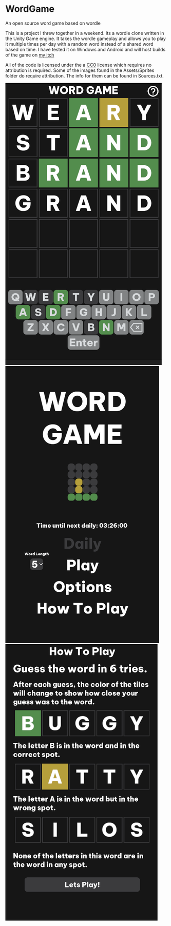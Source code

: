 # WordGame
An open source word game based on wordle




This is a project I threw together in a weekend. Its a wordle clone written in the Unity Game engine. It takes the wordle gameplay and allows you to play it multiple times per day with a random word instead of a shared word based on time. I have tested it on Windows and Android and will host builds of the game on [my itch](https://josfeld.itch.io/word-game)


All of the code is licensed under the a [CC0](https://creativecommons.org/share-your-work/public-domain/cc0/) license which requires no attribution is required. Some of the images found in the Assets/Sprites folder do require attribution. The info for them can be found in Sources.txt.


![alt text](Screens/key.png)
![alt text](Screens/mainmenu.PNG) 
![alt text](Screens/tutorial.png) 
